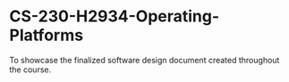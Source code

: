 # CS-230-H2934-Operating-Platforms
To showcase the finalized software design document created throughout the course.

